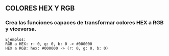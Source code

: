 ## COLORES HEX Y RGB

### Crea las funciones capaces de transformar colores HEX a RGB y viceversa.

```
Ejemplos:
RGB a HEX: r: 0, g: 0, b: 0 -> #000000
HEX a RGB: hex: #000000 -> (r: 0, g: 0, b: 0)